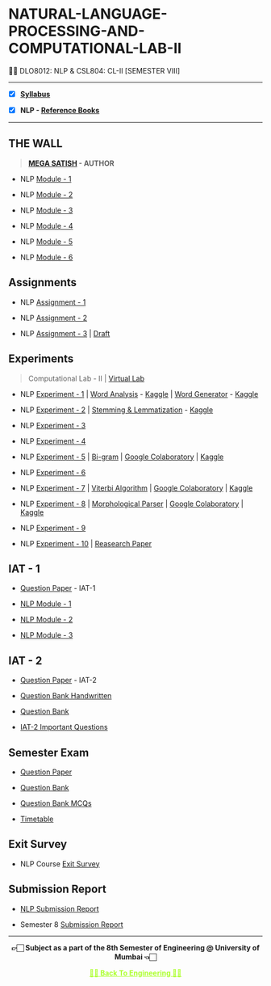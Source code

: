 # NATURAL-LANGUAGE-PROCESSING-AND-COMPUTATIONAL-LAB-II
 👍🏻 DLO8012: NLP & CSL804: CL-II [SEMESTER VIII]

---
 
 - [X] **[Syllabus](https://github.com/Amey-Thakur/NATURAL-LANGUAGE-PROCESSING-AND-COMPUTATIONAL-LAB-II/blob/main/MU%20SEM%20VIII%20SYLLABUS.pdf)**
 
 - [X] **NLP - [Reference Books](https://github.com/Amey-Thakur/NATURAL-LANGUAGE-PROCESSING-AND-COMPUTATIONAL-LAB-II/tree/main/Reference%20Books)**

---

## THE WALL

 >**[MEGA SATISH](https://github.com/msatmod) - AUTHOR**
 
 - NLP [Module - 1](https://github.com/Amey-Thakur/NATURAL-LANGUAGE-PROCESSING-AND-COMPUTATIONAL-LAB-II/blob/main/THE%20WALL/NLP_Module-1.pdf)
 
 - NLP [Module - 2](https://github.com/Amey-Thakur/NATURAL-LANGUAGE-PROCESSING-AND-COMPUTATIONAL-LAB-II/blob/main/THE%20WALL/NLP_Module-2.pdf)
 
 - NLP [Module - 3](https://github.com/Amey-Thakur/NATURAL-LANGUAGE-PROCESSING-AND-COMPUTATIONAL-LAB-II/blob/main/THE%20WALL/NLP_Module-3.pdf)
 
 - NLP [Module - 4](https://github.com/Amey-Thakur/NATURAL-LANGUAGE-PROCESSING-AND-COMPUTATIONAL-LAB-II/blob/main/THE%20WALL/NLP_Module-4.pdf)
 
 - NLP [Module - 5](https://github.com/Amey-Thakur/NATURAL-LANGUAGE-PROCESSING-AND-COMPUTATIONAL-LAB-II/blob/main/THE%20WALL/NLP_Module-5.pdf)
 
 - NLP [Module - 6](https://github.com/Amey-Thakur/NATURAL-LANGUAGE-PROCESSING-AND-COMPUTATIONAL-LAB-II/blob/main/THE%20WALL/NLP_Module-6.pdf)


## Assignments

 - NLP [Assignment - 1](https://github.com/Amey-Thakur/NATURAL-LANGUAGE-PROCESSING-AND-COMPUTATIONAL-LAB-II/blob/main/Assignments/AMEY_B-50_NLP_ASSIGNMENT-1.pdf)
 
 - NLP [Assignment - 2](https://github.com/Amey-Thakur/NATURAL-LANGUAGE-PROCESSING-AND-COMPUTATIONAL-LAB-II/blob/main/Assignments/AMEY_B-50_NLP_ASSIGNMENT-2.pdf)
 
 - NLP [Assignment - 3](https://github.com/Amey-Thakur/NATURAL-LANGUAGE-PROCESSING-AND-COMPUTATIONAL-LAB-II/blob/main/Assignments/AMEY_B-50_NLP_ASSIGNMENT-3.pdf) | [Draft](https://github.com/Amey-Thakur/NATURAL-LANGUAGE-PROCESSING-AND-COMPUTATIONAL-LAB-II/blob/main/Assignments/AMEY_B-50_NLP_ASSIGNMENT-3%20DRAFT.pdf)


## Experiments
 
 >Computational Lab - II | [Virtual Lab](http://nlp-iiith.vlabs.ac.in)

 - NLP [Experiment - 1](https://github.com/Amey-Thakur/NATURAL-LANGUAGE-PROCESSING/blob/main/Experiments/Experiment%201/AMEY_B-50_NLP_EXPERIMENT-1.pdf) | [Word Analysis](https://github.com/Amey-Thakur/NATURAL-LANGUAGE-PROCESSING/blob/main/Experiments/Experiment%201/Word_Analysis.ipynb) - [Kaggle](https://www.kaggle.com/ameythakur20/word-analysis) | [Word Generator](https://github.com/Amey-Thakur/NATURAL-LANGUAGE-PROCESSING/blob/main/Experiments/Experiment%201/Word_Generator.ipynb) - [Kaggle](https://www.kaggle.com/ameythakur20/word-generator)
 
 - NLP [Experiment - 2](https://github.com/Amey-Thakur/NATURAL-LANGUAGE-PROCESSING-AND-COMPUTATIONAL-LAB-II/blob/main/Experiments/Experiment%202/AMEY_B-50_NLP_EXPERIMENT-2.pdf) | [Stemming & Lemmatization](https://github.com/Amey-Thakur/NATURAL-LANGUAGE-PROCESSING-AND-COMPUTATIONAL-LAB-II/blob/main/Experiments/Experiment%202/Stemming%26Lemmatization.ipynb) - [Kaggle](https://www.kaggle.com/ameythakur20/stemming-lemmatization)
 
 - NLP [Experiment - 3](https://github.com/Amey-Thakur/NATURAL-LANGUAGE-PROCESSING-AND-COMPUTATIONAL-LAB-II/blob/main/Experiments/Experiment%203/AMEY_B-50_NLP_EXPERIMENT-3.pdf)
 
 - NLP [Experiment - 4](https://github.com/Amey-Thakur/NATURAL-LANGUAGE-PROCESSING-AND-COMPUTATIONAL-LAB-II/blob/main/Experiments/Experiment%204/AMEY_B-50_NLP_EXPERIMENT-4.pdf)
 
 - NLP [Experiment - 5](https://github.com/Amey-Thakur/NATURAL-LANGUAGE-PROCESSING-AND-COMPUTATIONAL-LAB-II/blob/main/Experiments/Experiment%205/AMEY_B-50_NLP_EXPERIMENT-5.pdf) | [Bi-gram](https://github.com/Amey-Thakur/NATURAL-LANGUAGE-PROCESSING-AND-COMPUTATIONAL-LAB-II/blob/main/Experiments/Experiment%205/Bi-gram.py) | [Google Colaboratory](https://github.com/Amey-Thakur/NATURAL-LANGUAGE-PROCESSING-AND-COMPUTATIONAL-LAB-II/blob/main/Experiments/Experiment%205/Bigram.ipynb) | [Kaggle](https://www.kaggle.com/ameythakur20/bigram)
 
 - NLP [Experiment - 6](https://github.com/Amey-Thakur/NATURAL-LANGUAGE-PROCESSING-AND-COMPUTATIONAL-LAB-II/blob/main/Experiments/Experiment%206/AMEY_B-50_NLP_EXPERIMENT-6.pdf)
 
 - NLP [Experiment - 7](https://github.com/Amey-Thakur/NATURAL-LANGUAGE-PROCESSING-AND-COMPUTATIONAL-LAB-II/blob/main/Experiments/Experiment%207/AMEY_B-50_NLP_EXPERIMENT-7.pdf) | [Viterbi Algorithm](https://github.com/Amey-Thakur/NATURAL-LANGUAGE-PROCESSING-AND-COMPUTATIONAL-LAB-II/blob/main/Experiments/Experiment%207/Viterbi_Algorithm.py) | [Google Colaboratory](https://github.com/Amey-Thakur/NATURAL-LANGUAGE-PROCESSING-AND-COMPUTATIONAL-LAB-II/blob/main/Experiments/Experiment%207/Viterbi_Algorithm.ipynb) | [Kaggle](https://www.kaggle.com/code/ameythakur20/viterbi-algorithm)
 
 - NLP [Experiment - 8](https://github.com/Amey-Thakur/NATURAL-LANGUAGE-PROCESSING-AND-COMPUTATIONAL-LAB-II/blob/main/Experiments/Experiment%208/AMEY_B-50_NLP_EXPERIMENT-8.pdf) | [Morphological Parser](https://github.com/Amey-Thakur/NATURAL-LANGUAGE-PROCESSING-AND-COMPUTATIONAL-LAB-II/blob/main/Experiments/Experiment%208/Morphological_Parser.py) | [Google Colaboratory](https://github.com/Amey-Thakur/NATURAL-LANGUAGE-PROCESSING-AND-COMPUTATIONAL-LAB-II/blob/main/Experiments/Experiment%208/Morphological_Parser.ipynb) | [Kaggle](https://www.kaggle.com/code/ameythakur20/morphological-parser)
 
 - NLP [Experiment - 9](https://github.com/Amey-Thakur/NATURAL-LANGUAGE-PROCESSING-AND-COMPUTATIONAL-LAB-II/blob/main/Experiments/Experiment%209/AMEY_B-50_NLP_EXPERIMENT-9.pdf)
 
 - NLP [Experiment - 10](https://github.com/Amey-Thakur/NATURAL-LANGUAGE-PROCESSING-AND-COMPUTATIONAL-LAB-II/blob/main/Experiments/Experiment%2010/AMEY_B-50_NLP_CASE_STUDY.pdf) | [Reasearch Paper](https://github.com/Amey-Thakur/NATURAL-LANGUAGE-PROCESSING-AND-COMPUTATIONAL-LAB-II/blob/main/Experiments/Experiment%2010/Research%20Paper.pdf)


## IAT - 1

 - [Question Paper](https://github.com/Amey-Thakur/NATURAL-LANGUAGE-PROCESSING-AND-COMPUTATIONAL-LAB-II/blob/main/IAT-1/NLP%20IAT-1%20Question%20Paper.pdf) - IAT-1
 
 - [NLP Module - 1](https://github.com/Amey-Thakur/NATURAL-LANGUAGE-PROCESSING-AND-COMPUTATIONAL-LAB-II/blob/main/IAT-1/NLP_Module-1.pdf)
 
 - [NLP Module - 2](https://github.com/Amey-Thakur/NATURAL-LANGUAGE-PROCESSING-AND-COMPUTATIONAL-LAB-II/blob/main/IAT-1/NLP_Module-2.pdf)
 
 - [NLP Module - 3](https://github.com/Amey-Thakur/NATURAL-LANGUAGE-PROCESSING-AND-COMPUTATIONAL-LAB-II/blob/main/IAT-1/NLP_Module-3.pdf)


## IAT - 2

 - [Question Paper](https://github.com/Amey-Thakur/NATURAL-LANGUAGE-PROCESSING-AND-COMPUTATIONAL-LAB-II/blob/main/IAT-2/NLP_IAT-2_Question_Paper.pdf) - IAT-2

 - [Question Bank Handwritten](https://github.com/Amey-Thakur/NATURAL-LANGUAGE-PROCESSING-AND-COMPUTATIONAL-LAB-II/blob/main/IAT-2/NLP_IAT-2.pdf)

 - [Question Bank](https://github.com/Amey-Thakur/NATURAL-LANGUAGE-PROCESSING-AND-COMPUTATIONAL-LAB-II/blob/main/IAT-2/NLP_Question_Bank.pdf)

 - [IAT-2 Important Questions](https://github.com/Amey-Thakur/NATURAL-LANGUAGE-PROCESSING-AND-COMPUTATIONAL-LAB-II/blob/main/IAT-2/NLP%20QB%20UT2.pdf)


## Semester Exam

 - [Question Paper](https://github.com/Amey-Thakur/NATURAL-LANGUAGE-PROCESSING-AND-COMPUTATIONAL-LAB-II/blob/main/Semester%20Exam/NLP.pdf)
 
 - [Question Bank](https://github.com/Amey-Thakur/NATURAL-LANGUAGE-PROCESSING-AND-COMPUTATIONAL-LAB-II/blob/main/Semester%20Exam/NLP_Question_Bank.pdf)

 - [Question Bank MCQs](https://github.com/Amey-Thakur/NATURAL-LANGUAGE-PROCESSING-AND-COMPUTATIONAL-LAB-II/blob/main/Semester%20Exam/NLP_QB_ANS%20MCQ.pdf)
 
 - [Timetable](https://github.com/Amey-Thakur/NATURAL-LANGUAGE-PROCESSING-AND-COMPUTATIONAL-LAB-II/blob/main/Semester%20Exam/Semester%208%20Timetable.pdf)


## Exit Survey

 - NLP Course [Exit Survey](https://github.com/Amey-Thakur/NATURAL-LANGUAGE-PROCESSING-AND-COMPUTATIONAL-LAB-II/blob/main/Exit%20Survey/NLP%20Theory%20exit%20survey%20FH-2022.pdf)


## Submission Report

 - [NLP Submission Report](https://github.com/Amey-Thakur/NATURAL-LANGUAGE-PROCESSING-AND-COMPUTATIONAL-LAB-II/blob/main/Submission%20Report/NLP_Submission_Report.pdf)
 
 - Semester 8 [Submission Report](https://github.com/Amey-Thakur/NATURAL-LANGUAGE-PROCESSING-AND-COMPUTATIONAL-LAB-II/blob/main/Submission%20Report/Amey_B-50_Submission_Report.pdf)

---

<p align="center"> <b> 👉🏻 Subject as a part of the 8th Semester of Engineering @ University of Mumbai 👈🏻 <b> </p>
 
<p align="center"><a href='https://github.com/Amey-Thakur/ACHIEVEMENTS#engineering', style='color: greenyellow;'> ✌🏻 Back To Engineering ✌🏻</p>
